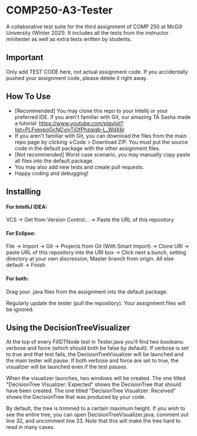 # COMP250-A3-Tester

A collaborative test suite for the third assignment of COMP 250 at McGill University (Winter 2021). It includes all the tests from the instructor minitester as well as extra tests written by students.

## Important

Only add TEST CODE here, not actual assignment code. If you accidentally pushed your assignment code, please delete it right away.

## How To Use

- [Recommended] You may clone this repo to your Intellij or your preferred IDE. If you aren't familiar with Git, our amazing TA Sasha made a tutorial: https://www.youtube.com/playlist?list=PLFvevpoGcNCvjyTjOfPhzqjgb-L_WdX8r
- If you aren't familiar with Git, you can download the files from the main repo page by clicking ↓Code > Download ZIP. You must put the source code in the default package with the other assignment files.
- [Not recommended] Worst case scenario, you may manually copy paste all files into the default package.
- You may also add new tests and create pull requests.
- Happy coding and debugging!

## Installing

#### For IntelliJ IDEA:

VCS -> Get from Version Control... -> Paste the URL of this repository

#### For Eclipse:

File -> Import -> Git -> Projects from Git (With Smart Import) -> Clone URI -> paste URL of this repository into the URI box -> Click next a bunch, setting directory at your own discression, Master branch from origin. All else default -> Finish

#### For both:

Drag your .java files from the assignment into the default package.

Regularly update the tester (pull the repository). Your assignment files will be ignored.

## Using the DecisionTreeVisualizer

At the top of every FillDTNode test in Tester.java you'll find two booleans: verbose and force (which should both be false by default). If verbose is set to true and that test fails, the DecisionTreeVisualizer will be launched and the main tester will pause. If both verbose and force are set to true, the visualizer will be launched even if the test passes.

When the visualizer launches, two windows will be created. The one titled "DecisionTree Visualizer: Expected" shows the DecisionTree that should have been created. The one titled "DecisionTree Visualizer: Received" shows the DecisionTree that was produced by your code.

By default, the tree is trimmed to a certain maximum height. If you wish to see the entire tree, you can open DecisionTreeVisualizer.java, comment out line 32, and uncomment line 33. Note that this will make the tree hard to read in many cases.
